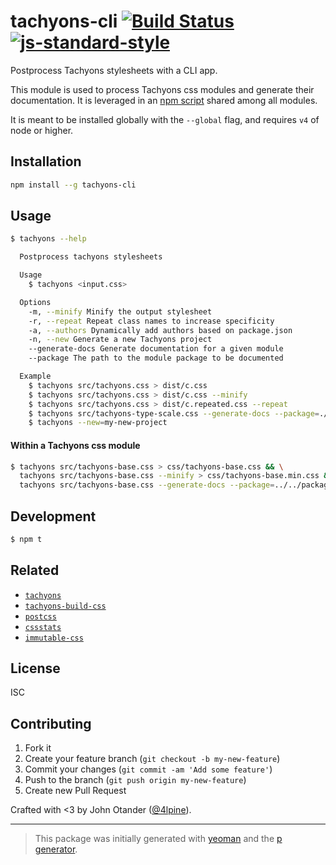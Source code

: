 # tachyons-cli [![Build Status](https://secure.travis-ci.org/tachyons-css/tachyons-cli.png?branch=master)](https://travis-ci.org/tachyons-css/tachyons-cli) [![js-standard-style](https://img.shields.io/badge/code%20style-standard-brightgreen.svg?style=flat)](https://github.com/feross/standard)

Postprocess Tachyons stylesheets with a CLI app.

This module is used to process Tachyons css modules and generate their documentation.
It is leveraged in an [npm script](https://github.com/tachyons-css/tachyons-base/blob/d55f2f4458b1e03c582f8a6c86a41d964512775f/package.json#L34) shared among all modules.

It is meant to be installed globally with the `--global` flag, and requires `v4` of node or higher.

## Installation

```bash
npm install --g tachyons-cli
```

## Usage

```sh
$ tachyons --help

  Postprocess tachyons stylesheets

  Usage
    $ tachyons <input.css>

  Options
    -m, --minify Minify the output stylesheet
    -r, --repeat Repeat class names to increase specificity
    -a, --authors Dynamically add authors based on package.json
    -n, --new Generate a new Tachyons project
    --generate-docs Generate documentation for a given module
    --package The path to the module package to be documented

  Example
    $ tachyons src/tachyons.css > dist/c.css
    $ tachyons src/tachyons.css > dist/c.css --minify
    $ tachyons src/tachyons.css > dist/c.repeated.css --repeat
    $ tachyons src/tachyons-type-scale.css --generate-docs --package=./package.json > readme.md
    $ tachyons --new=my-new-project
```

#### Within a Tachyons css module

```sh
$ tachyons src/tachyons-base.css > css/tachyons-base.css && \
  tachyons src/tachyons-base.css --minify > css/tachyons-base.min.css && \
  tachyons src/tachyons-base.css --generate-docs --package=../../package.json > readme.md
```

## Development

```sh
$ npm t
```

## Related

- [`tachyons`](https://github.com/tachyons-css/tachyons)
- [`tachyons-build-css`](https://github.com/tachyons-css/tachyons-build-css)
- [`postcss`](https://github.com/postcss/postcss)
- [`cssstats`](https://github.com/cssstats/cssstats)
- [`immutable-css`](https://github.com/johnotander/immutable-css)

## License

ISC

## Contributing

1. Fork it
2. Create your feature branch (`git checkout -b my-new-feature`)
3. Commit your changes (`git commit -am 'Add some feature'`)
4. Push to the branch (`git push origin my-new-feature`)
5. Create new Pull Request

Crafted with <3 by John Otander ([@4lpine](https://twitter.com/4lpine)).

***

> This package was initially generated with [yeoman](http://yeoman.io) and the [p generator](https://github.com/johnotander/generator-p.git).
